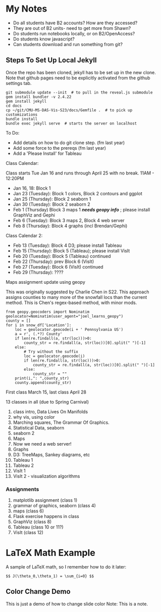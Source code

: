 # My Notes #

* Do all students have B2 accounts? How are they accessed?
 * They are out of B2 units- need to get more from Shawn?
* Do students run notebooks locally, or on B2/OpenAccess?
* Do students know javascript?
* Can students download and run something from git?


## Steps To Set Up Local Jekyll
Once the repo has been cloned, jekyll has to be set up in the new
clone.  Note that github pages need to be explicitly activated from
the github settings tab.

```
git submodule update --init  # to pull in the reveal.js submodule
gem install bundler -v 2.4.22
gem install jekyll
cd docs
cp ~/git/CMU-MS-DAS-Vis-S23/docs/Gemfile .  # to pick up customizations
bundle install
bundle exec jekyll serve  # starts the server on localhost
```


To Do:
* Add details on how to do git clone step. (fm last year)
* Add some force to the prereqs (fm last year)
* Add a 'Please Install' for Tableau


Class Calendar:

Class starts Tue Jan 16 and runs through April 25 with no break.
11AM - 12:20PM

* Jan 16, 18: Block 1
* Jan 23 (Tuesday): Block 1 colors, Block 2 contours and ggplot
* Jan 25 (Thursday): Block 2 seaborn 1
* Jan 30 (Tuesday): Block 2 seaborn 2
* Feb 1 (Thursday) Block 3 maps 1 ***needs geopy info*** ; please install GraphViz and Gephi
* Feb 6 (Tuesday): Block 3 maps 2, Block 4 web server
* Feb 8 (Thursday): Block 4 graphs (incl Brendan/Gephi)


Class Calendar 2:

* Feb 13 (Tuesday): Block 4 D3; please install Tableau
* Feb 15 (Thursday): Block 5 (Tableau); please install VisIt
* Feb 20 (Tuesday): Block 5 (Tableau) continued
* Feb 22 (Thursday): prev Block 6 (VisIt)
* Feb 27 (Tuesday): Block 6 (VisIt) continued
* Feb 29 (Thursday): ????


Maps assignment update using geopy

This was originally suggested by Charlie Chen in S22.  This
approach assigns counties to many more of the snowfall locs
than the current method.  This is Chen's regex-based method,
with minor mods.

```
from geopy.geocoders import Nominatim
geolocator=Nominatim(user_agent="joel_learns_geopy")
county = []
for i in snow_df['Location']:
    loc = geolocator.geocode(i + ' Pennsylvania US')
    a = r', (.*?) County'
    if len(re.findall(a, str(loc)))>0:
        county_str = re.findall(a, str(loc))[0].split(" ")[-1]
    else:
        # Try without the suffix
        loc = geolocator.geocode(i)
        if len(re.findall(a, str(loc)))>0:
            county_str = re.findall(a, str(loc))[0].split(" ")[-1]
        else:
            county_str = ""
    print(i,": ",county_str)
    county.append(county_str)
```


First class March 15, last class April 28

13 classes in all (due to Spring Carnival)


1. class intro, Data Lives On Manifolds
2. why vis, using color
3. Marching squares, The Grammar Of Graphics.
4. Statistical Data, seaborn
5. seaborn 2
6. Maps
7. Now we need a web server!
8. Graphs
9. D3: TreeMaps, Sankey diagrams, etc
10. Tableau 1
11. Tableau 2
12. VisIt 1
13. VisIt 2 - visualization algorithms


### Assignments
1. matplotlib assignment (class 1)
2. grammar of graphics, seaborn (class 4)
4. maps (class 6)
5. Flask exercise happens in class
6. GraphViz (class 8)
7. Tableau (class 10 or 11?)
8. VisIt (class 12)


# LaTeX Math Example

A sample of LaTeX math, so I remember how to do it later:

`$$ J(\theta_0,\theta_1) = \sum_{i=0} $$`


<!-- .slide: data-background="#ff0000" -->
## Color Change Demo ##
This is just a demo of how to change slide color
Note:
This is a note.


